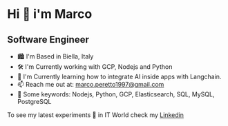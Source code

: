 # Hi 👋 i'm Marco
## Software Engineer

- 🏙 I'm Based in Biella, Italy
- 🛠 I'm Currently working with GCP, Nodejs and Python
- 🌱 I'm Currently learning how to integrate AI inside apps with Langchain.
- 📫 Reach me out at: [marco.peretto1997@gmail.com](mailto:marco.peretto1997@gmail.com)
- 🧱 Some keywords: Nodejs, Python, GCP, Elasticsearch, SQL, MySQL, PostgreSQL

To see my latest experiments 🧪 in IT World check my [Linkedin](https://www.linkedin.com/in/marco-peretto/)
